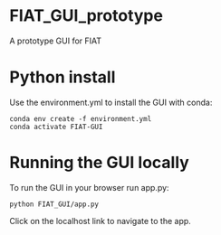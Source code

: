 # FIAT_GUI_prototype

A prototype GUI for FIAT

# Python install

Use the environment.yml to install the GUI with conda:

```
conda env create -f environment.yml
conda activate FIAT-GUI
```

# Running the GUI locally

To run the GUI in your browser run app.py:

```
python FIAT_GUI/app.py
```

Click on the localhost link to navigate to the app.
